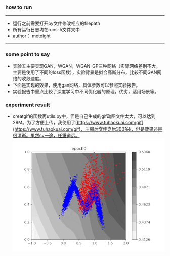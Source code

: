 ### how to run
------
- 运行之前需要打开py文件修改相应的filepath
- 所有运行日志均在runs-5文件夹中
- author： motoight
-------


### some point to say
- 实验五主要实现GAN，WGAN，WGAN-GP三种网络（实际网络差别不大，主要是使用了不同的loss函数），实验背景是拟合高斯分布，比较不同GAN网络的收敛速度。
- 下面是实现的效果，使用gan网络，具体参数可以参照实验报告。
- 实验报告中重点比较了深度学习中不同优化器的原理，优劣，适用场景等。

### experiment result
- creatgif的函数再utils.py中，但是自己生成的gif动图文件太大，可以达到28M。为了方便上传，我使用了[https://www.tuhaokuai.com/gif](https://www.tuhaokuai.com/gif)，压缩后文件之后300多k，但是效果还是很清晰。果然cv一途，任重道远。
![img](https://github.com/motoight/Pattern-Recognition-and-Deep-Learning-Course/blob/master/dl_lab/dl_lab5_gan/nets/fig/fitting_distribution%20(1).gif)
